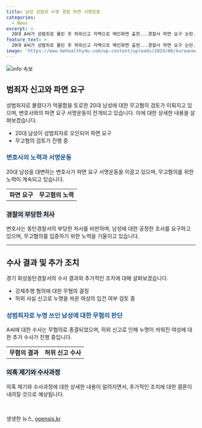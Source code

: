 ```yaml
---
title: 남성 성범죄 누명 경찰 파면 서명운동
categories:
  - News
excerpt: >
  20대 A씨가 성범죄로 몰린 후 허위신고 자백으로 메인화면 출현...경찰서 파면 요구 논란. A씨의 무고 혐의로 수사 종결 예정이지만, 변호사는 경찰의 부당한 처사를 비판하며 파면 요구 서명운동 전개. 경찰의 억울한 대응과 성범죄 수사 오작동에 대한 우려를 제기하며, 관련된 유튜브 채널 영상까지 공개. A씨에 대한 수사와 관련하여 논란은 계속될 전망.
feature_text: >
  20대 A씨가 성범죄로 몰린 후 허위신고 자백으로 메인화면 출현...경찰서 파면 요구 논란. A씨의 무고 혐의로 수사 종결 예정이지만, 변호사는 경찰의 부당한 처사를 비판하며 파면 요구 서명운동 전개. 경찰의 억울한 대응과 성범죄 수사 오작동에 대한 우려를 제기하며, 관련된 유튜브 채널 영상까지 공개. A씨에 대한 수사와 관련하여 논란은 계속될 전망.
image: 'https://www.behealthy4u.com/wp-content/uploads/2024/06/koreanews.jpg'
---
```


<p><img src="https://www.behealthy4u.com/wp-content/uploads/2024/06/koreanews.jpg" alt="info 속보" /></p>

<h2 data-ke-size="size26">범죄자 신고와 파면 요구</h2>

<p data-ke-size="size16">성범죄자로 몰렸다가 억울함을 토로한 20대 남성에 대한 무고혐의 검토가 이뤄지고 있으며, 변호사와의 파면 요구 서명운동이 전개되고 있습니다. 이에 대한 상세한 내용을 살펴보겠습니다.</p>

<ul>
  <li>20대 남성이 성범죄자로 오인되어 파면 요구</li>
  <li>무고혐의 검토가 진행 중</li>
</ul>

<h3><b><span style="color: #1a5490;">변호사의 노력과 서명운동</span></b></h3>

<p data-ke-size="size16">20대 남성을 대변하는 변호사가 파면 요구 서명운동을 이끌고 있으며, 무고혐의를 위한 노력이 계속되고 있습니다.</p>

<table>
  <tr>
    <td style="text-align: center; height: 17px;"><b>파면 요구</b></td>
    <td style="text-align: center; height: 17px;"><b>무고혐의 노력</b></td>
  </tr>
</table>

<h3><b><span style="background-color: #21538527;">경찰의 부당한 처사</span></b></h3>

<p data-ke-size="size16">변호사는 동탄경찰서의 부당한 처사를 비판하며, 남성에 대한 공정한 조사를 요구하고 있으며, 무고혐의를 입증하기 위한 노력을 기울이고 있습니다.</p>

<hr>

<h2 data-ke-size="size26">수사 결과 및 추가 조치</h2>

<p data-ke-size="size16">경기 화성동탄경찰서의 수사 결과와 추가적인 조치에 대해 살펴보겠습니다.</p>

<ul>
  <li>강제추행 혐의에 대한 무혐의 결정</li>
  <li>허위 사실 신고로 누명을 씌운 여성의 입건 여부 검토 중</li>
</ul>

<h3><b><span style="color: #1a5490;">성범죄자로 누명 쓰인 남성에 대한 무혐의 판단</span></b></h3>

<p data-ke-size="size16">A씨에 대한 수사는 무혐의로 종결되었으며, 허위 신고로 인해 누명이 씌워진 여성에 대한 추가 수사가 진행 중입니다.</p>

<table>
  <tr>
    <td style="text-align: center; height: 17px;"><b>무혐의 결과</b></td>
    <td style="text-align: center; height: 17px;"><b>허위 신고 수사</b></td>
  </tr>
</table>

<h3><b><span style="background-color: #21538527;">의혹 제기와 수사과정</span></b></h3>

<p data-ke-size="size16">의혹 제기와 수사과정에 대한 상세한 내용이 알려지면서, 추가적인 조치에 대한 결론이 내려질 것으로 예상됩니다.</p>

<p data-ke-size="size16">&nbsp;</p>
생생한 뉴스, <a href="https://opensis.kr" rel="dofollow">opensis.kr</a>


